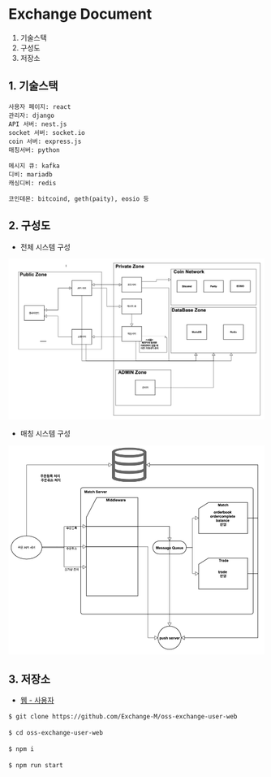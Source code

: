 # Exchange Document

1. 기술스택
2. 구성도
3. 저장소


## 1. 기술스택

```
사용자 페이지: react
관리자: django
API 서버: nest.js
socket 서버: socket.io
coin 서버: express.js
매칭서버: python
```

```
메시지 큐: kafka
디비: mariadb
캐싱디비: redis
```

```
코인데몬: bitcoind, geth(paity), eosio 등
```



## 2. 구성도

* 전체 시스템 구성

![system_architecture](https://raw.githubusercontent.com/Exchange-M/oss-exchange-document/master/resource/system_architecture.png)

* 매칭 시스템 구성

![match_architecture](https://github.com/Exchange-M/oss-exchange-document/blob/master/resource/match_architecture.png?raw=true)


## 3. 저장소

* [웹 - 사용자](https://github.com/Exchange-M/oss-exchange-user-web)

```
$ git clone https://github.com/Exchange-M/oss-exchange-user-web

$ cd oss-exchange-user-web

$ npm i

$ npm run start
```
